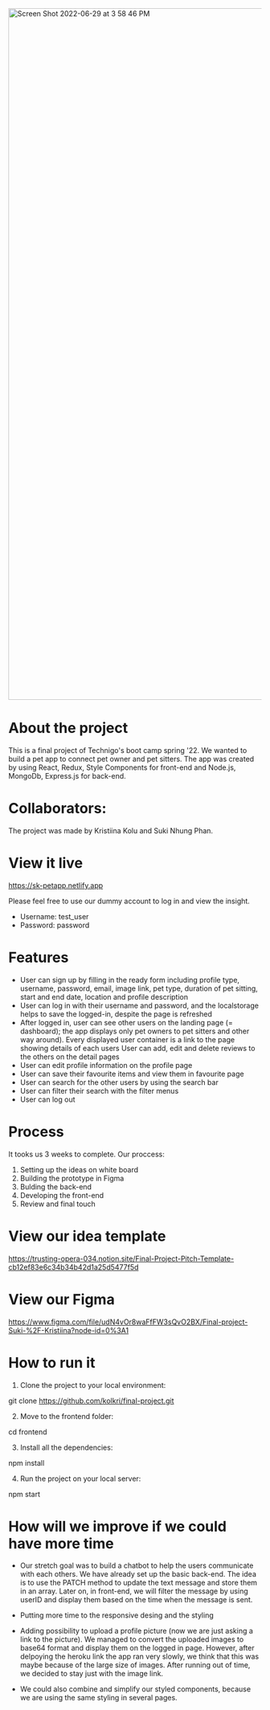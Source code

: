 <img width="1377" alt="Screen Shot 2022-06-29 at 3 58 46 PM" src="https://user-images.githubusercontent.com/91788124/176442446-9d0a7fb0-1c75-44e3-8a75-9e2f552d9294.png">
 
# About the project
This is a final project of Technigo's boot camp spring '22. We wanted to build a pet app to connect pet owner and pet sitters. The app was created by using React, Redux, Style Components for front-end and Node.js, MongoDb, Express.js for back-end.

# Collaborators:
The project was made by Kristiina Kolu and Suki Nhung Phan.

# View it live
https://sk-petapp.netlify.app

Please feel free to use our dummy account to log in and view the insight. 
- Username: test_user 
- Password: password

# Features
- User can sign up by filling in the ready form including profile type, username, password, email, image link, pet type, duration of pet sitting, start and end date, location and profile description
- User can log in with their username and password, and the localstorage helps to save the logged-in, despite the page is refreshed
- After logged in, user can see other users on the landing page (= dashboard); the app displays only pet owners to pet sitters and other way around). Every displayed user container is a link to the page showing details of each users
 User can add, edit and delete reviews to the others on the detail pages
- User can edit profile information on the profile page
- User can save their favourite items and view them in favourite page
- User can search for the other users by using the search bar
- User can filter their search with the filter menus
- User can log out

# Process
It tooks us 3 weeks to complete. Our proccess:
 1. Setting up the ideas on white board
 2. Building the prototype in Figma
 3. Bulding the back-end
 4. Developing the front-end
 5. Review and final touch

# View our idea template
https://trusting-opera-034.notion.site/Final-Project-Pitch-Template-cb12ef83e6c34b34b42d1a25d5477f5d
 
# View our Figma 
https://www.figma.com/file/udN4vOr8waFfFW3sQvO2BX/Final-project-Suki-%2F-Kristiina?node-id=0%3A1

# How to run it
1. Clone the project to your local environment:

git clone https://github.com/kolkri/final-project.git

2. Move to the frontend folder:

cd frontend

3. Install all the dependencies:

npm install

4. Run the project on your local server:

npm start



# How will we improve if we could have more time
- Our stretch goal was to build a chatbot to help the users communicate with each others. We have already set up the basic back-end. The idea is to use the PATCH method to update the text message and store them in an array. Later on, in front-end, we will filter the message by using userID and display them based on the time when the message is sent. 

- Putting more time to the responsive desing and the styling

- Adding possibility to upload a profile picture (now we are just asking a link to the picture). We managed to convert the uploaded images to base64 format and display them on the logged in page. However, after delpoying the heroku link the app ran very slowly, we think that this was maybe because of the large size of images. After running out of time, we decided to stay just with the image link. 

- We could also combine and simplify our styled components, because we are using the same styling in several pages. 
 
 
